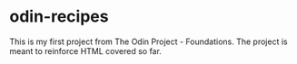 # odin-recipes

This is my first project from The Odin Project - Foundations. The project is meant to reinforce HTML covered so far. 
